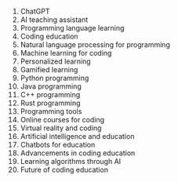 1. ChatGPT
2. AI teaching assistant
3. Programming language learning
4. Coding education
5. Natural language processing for programming
6. Machine learning for coding
7. Personalized learning
8. Gamified learning
9. Python programming
10. Java programming
11. C++ programming
12. Rust programming
13. Programming tools
14. Online courses for coding
15. Virtual reality and coding
16. Artificial intelligence and education
17. Chatbots for education
18. Advancements in coding education
19. Learning algorithms through AI
20. Future of coding education
